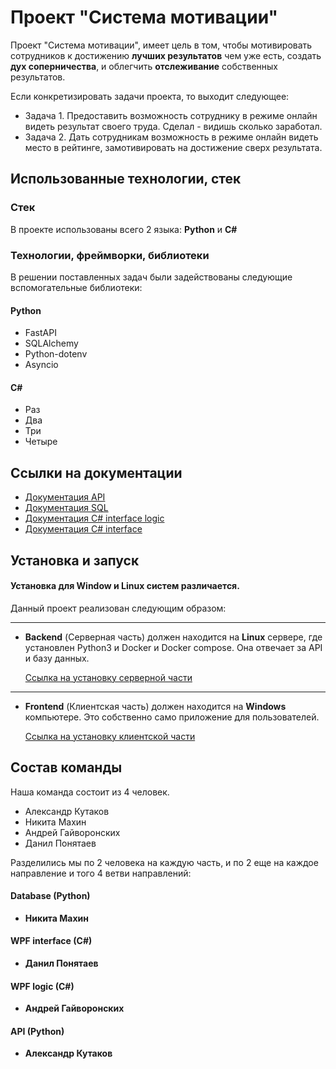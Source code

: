 # Проект "Система мотивации"

Проект "Система мотивации", имеет цель в том, чтобы мотивировать сотрудников к достижению **лучших результатов** чем уже есть, создать **дух соперничества**, и облегчить **отслеживание** собственных результатов.

Если конкретизировать задачи проекта, то выходит следующее:
* Задача 1. Предоставить возможность сотруднику в режиме онлайн видеть результат своего труда. Сделал - видишь сколько заработал.  
* Задача 2. Дать сотрудникам возможность в режиме онлайн видеть место в рейтинге, замотивировать на достижение сверх результата.

## Использованные технологии, стек

### Стек

В проекте использованы всего 2 языка: **Python** и **C#**

### Технологии, фреймворки, библиотеки

В решении поставленных задач были задействованы следующие вспомогательные библиотеки:  

#### Python

* FastAPI
* SQLAlchemy
* Python-dotenv
* Asyncio

#### C#

* Раз
* Два
* Три
* Четыре

## Ссылки на документации

* [Документация API](./backend/API/readme.md)
* [Документация SQL](./backend/API/readme.md)
* [Документация C# interface logic](./backend/API/readme.md)
* [Документация C# interface](./backend/API/readme.md)

## Установка и запуск

#### Установка для Window и Linux систем различается.  

Данный проект реализован следующим образом:

---

* **Backend** (Серверная часть) должен находится на **Linux** сервере, где установлен Python3 и Docker и Docker compose. Она отвечает за API и базу данных.  

  [Ссылка на установку серверной части](./backend/readme.md)  

---

* **Frontend** (Клиентская часть) должен находится на **Windows** компьютере. Это собственно само приложение для пользователей.  


  [Ссылка на установку клиентской части](./backend/readme.md)

## Состав команды

Наша команда состоит из 4 человек. 

* Александр Кутаков
* Никита Махин
* Андрей Гайворонских
* Данил Понятаев

Разделились мы по 2 человека на каждую часть, и по 2 еще на каждое направление и того 4 ветви направлений:

#### Database (Python)

* **Никита Махин**

#### WPF interface (C#)

* **Данил Понятаев**

#### WPF logic (C#)

* **Андрей Гайворонских**

#### API (Python)

* **Александр Кутаков**